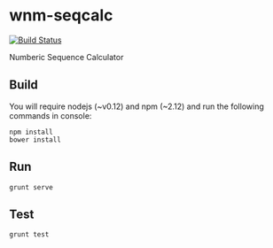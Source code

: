 wnm-seqcalc
=======

[![Build Status](https://travis-ci.org/khchanel/wnm-seqcalc.svg?branch=master)](https://travis-ci.org/khchanel/wnm-seqcalc)

Numberic Sequence Calculator


## Build
You will require nodejs (~v0.12) and npm (~2.12) and run the following commands in console:
```
npm install
bower install
```

## Run
```
grunt serve
```

## Test
```
grunt test
```
